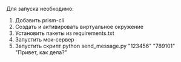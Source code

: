 Для запуска необходимо:
1. Добавить prism-cli
2. Создать и активировать виртуальное окружение
3. Установить пакеты из requirements.txt
4. Запустить мок-сервер
5. Запустить скрипт python send_message.py "123456" "789101" "Привет, как дела?"
